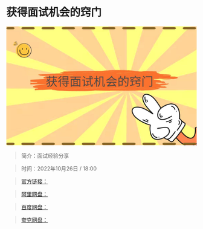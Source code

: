 # 获得面试机会的窍门

![img](../../assets/1fe6aa713f0d49edb29de97b1e5b01b4.jpg)

> 简介：面试经验分享

> 时间：2022年10月26日 / 18:00

> [官方链接：]()

> [阿里网盘：]()

> [百度网盘：]()

> [夸克网盘：]()
